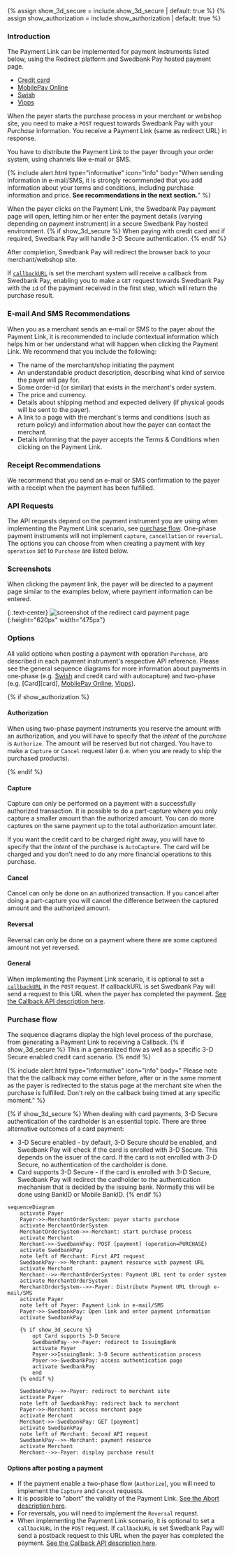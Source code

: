{% assign show_3d_secure = include.show_3d_secure | default: true %}
{% assign show_authorization = include.show_authorization | default: true %}

### Introduction

The Payment Link can be implemented for payment instruments listed below, using
the Redirect platform and Swedbank Pay hosted payment page.

* [Credit card][payment-instruments-card-payment-pages]
* [MobilePay Online][payment-instruments-mobilepay-payment-pages]
* [Swish][swish]
* [Vipps][vipps]

When the payer starts the purchase process in your merchant or webshop site, you
need to make a `POST` request towards Swedbank Pay with your *Purchase*
information. You receive a Payment Link (same as redirect URL) in response.

You have to distribute the Payment Link to the payer through your order
system, using channels like e-mail or SMS.

{% include alert.html type="informative" icon="info" body="When sending
information in e-mail/SMS, it is strongly recommended that you add information
about your terms and conditions, including purchase information and price. **See
recommendations in the next section.**" %}

When the payer clicks on the Payment Link, the Swedbank Pay payment page will
open, letting him or her enter the payment details (varying depending on
payment instrument) in a secure Swedbank Pay hosted environment.
{% if show_3d_secure %}
When paying with credit card and if required, Swedbank Pay will handle 3-D
Secure authentication.
{% endif %}

After completion, Swedbank Pay will redirect the browser back to your
merchant/webshop site.

If [`callbackURL`][technical-reference-callback] is set the merchant system
will receive a callback from Swedbank Pay, enabling you to make a `GET` request
towards Swedbank Pay with the `id` of the payment received in the first step,
which will return the purchase result.

### E-mail And SMS Recommendations

When you as a merchant sends an e-mail or SMS to the payer about the Payment
Link, it is recommended to include contextual information which helps him or her
understand what will happen when clicking the Payment Link. We recommend that
you include the following:

*   The name of the merchant/shop initiating the payment
*   An understandable product description, describing what kind of service the
    payer will pay for.
*   Some order-id (or similar) that exists in the merchant's order system.
*   The price and currency.
*   Details about shipping method and expected delivery (if physical goods will
    be sent to the payer).
*   A link to a page with the merchant's terms and conditions (such
    as return policy) and information about how the payer can contact the
    merchant.
*   Details informing that the payer accepts the Terms & Conditions when
    clicking on the Payment Link.

### Receipt Recommendations

We recommend that you send an e-mail or SMS confirmation to the payer with a
receipt when the payment has been fulfilled.

### API Requests

The API requests depend on the payment instrument you are using when
implementing the Payment Link scenario, see [purchase flow][purchase-flow].
One-phase payment instruments will not implement `capture`, `cancellation` or
`reversal`.
The options you can choose from when creating a payment with key `operation`
set to `Purchase` are listed below.

### Screenshots

When clicking the payment link, the payer will be directed to a payment
page similar to the examples below, where payment information can be entered.

{:.text-center}
![screenshot of the redirect card payment page][card-payment]{:height="620px" width="475px"}

### Options

All valid options when posting a payment with operation `Purchase`,
are described in each payment instrument's respective API reference.
Please see the general sequence diagrams for more information about payments
in one-phase (e.g. [Swish][swish] and credit card with autocapture) and
two-phase (e.g. [Card][card], [MobilePay Online][mobile-pay],
[Vipps][vipps]).

{% if show_authorization %}

#### Authorization

When using two-phase payment instruments you reserve the amount with an
authorization, and you will have to specify that the _intent_ of the _purchase_
is `Authorize`. The amount will be reserved but not charged. You have to make a
`Capture` or `Cancel` request later (i.e. when you are ready to ship the
purchased products).

{% endif %}

#### Capture

Capture can only be performed on a payment with a successfully authorized
transaction. It is possible to do a part-capture where you only capture a
smaller amount than the authorized amount. You can do more captures on the
same payment up to the total authorization amount later.

If you want the credit card to be charged right away, you will have to specify
that the _intent_ of the purchase is `AutoCapture`. The card will be charged and
you don't need to do any more financial operations to this purchase.

#### Cancel

Cancel can only be done on an authorized transaction. If you cancel after
doing a part-capture you will cancel the difference between the captured amount
and the authorized amount.

#### Reversal

Reversal can only be done on a payment where there are some captured amount not
yet reversed.

#### General

When implementing the Payment Link scenario, it is optional to set a
[`callbackURL`][technical-reference-callback] in the `POST` request. If
callbackURL is set Swedbank Pay will send a request to this URL when the
payer has completed the payment. [See the Callback API description
here][technical-reference-callback].

### Purchase flow

The sequence diagrams display the high level process of the purchase, from
generating a Payment Link to receiving a Callback.
{% if show_3d_secure %}
This in a generalized flow as
well as a specific 3-D Secure enabled credit card scenario.
{% endif %}

{% include alert.html type="informative" icon="info" body="
Please note that the the callback may come either before, after or in the
same moment as the payer is redirected to the status page at the
merchant site when the purchase is fulfilled. Don't rely on the callback being
timed at any specific moment." %}

{% if show_3d_secure %}
When dealing with card payments, 3-D Secure authentication of the
cardholder is an essential topic.
There are three alternative outcomes of a card payment:

*   3-D Secure enabled - by default, 3-D Secure should be enabled,
    and Swedbank Pay will check if the card is enrolled with 3-D Secure.
    This depends on the issuer of the card.
    If the card is not enrolled with 3-D Secure,
    no authentication of the cardholder is done.
*   Card supports 3-D Secure - if the card is enrolled with 3-D Secure,
    Swedbank Pay will redirect the cardholder to the authentication mechanism
    that is decided by the issuing bank.
    Normally this will be done using BankID or Mobile BankID.
{% endif %}

```mermaid
sequenceDiagram
    activate Payer
    Payer->>-MerchantOrderSystem: payer starts purchase
    activate MerchantOrderSystem
    MerchantOrderSystem->>-Merchant: start purchase process
    activate Merchant
    Merchant->>-SwedbankPay: POST [payment] (operation=PURCHASE)
    activate SwedbankPay
    note left of Merchant: First API request
    SwedbankPay-->>-Merchant: payment resource with payment URL
    activate Merchant
    Merchant-->>-MerchantOrderSystem: Payment URL sent to order system
    activate MerchantOrderSystem
    MerchantOrderSystem-->>-Payer: Distribute Payment URL through e-mail/SMS
    activate Payer
    note left of Payer: Payment Link in e-mail/SMS
    Payer->>-SwedbankPay: Open link and enter payment information
    activate SwedbankPay

    {% if show_3d_secure %}
        opt Card supports 3-D Secure
        SwedbankPay-->>-Payer: redirect to IssuingBank
        activate Payer
        Payer->>IssuingBank: 3-D Secure authentication process
        Payer->>-SwedbankPay: access authentication page
        activate SwedbankPay
        end
    {% endif %}

    SwedbankPay-->>-Payer: redirect to merchant site
    activate Payer
    note left of SwedbankPay: redirect back to merchant
    Payer->>-Merchant: access merchant page
    activate Merchant
    Merchant->>-SwedbankPay: GET [payment]
    activate SwedbankPay
    note left of Merchant: Second API request
    SwedbankPay-->>-Merchant: payment resource
    activate Merchant
    Merchant-->>-Payer: display purchase result
```

#### Options after posting a payment

*   If the payment enable a two-phase flow (`Authorize`),
    you will need to implement the `Capture` and `Cancel` requests.
*   It is possible to "abort" the validity of the Payment Link.
    [See the Abort description here][abort].
*   For reversals, you will need to implement the `Reversal` request.
*   When implementing the Payment Link scenario, it is optional to set a
    `callbackURL` in the `POST` request.
    If `callbackURL` is set Swedbank Pay will send a postback request to this
    URL when the payer has completed the payment.
    [See the Callback API description here][technical-reference-callback].

[card-payment]: /assets/img/payments/card-payment.png
[abort]: /payment-instruments/card/after-payment#abort
[credit-card]: /payment-instruments/card
[mobile-pay]: /payment-instruments/mobile-pay
[payment-instruments-card-payment-pages]: /payment-instruments/card/
[payment-instruments-mobilepay-payment-pages]: /payment-instruments/mobile-pay/
[purchase-flow]: /payment-instruments/card/other-features#purchase-flow
[swish]: /payment-instruments/swish
[technical-reference-callback]: #callback
[card-payment]: /assets/img/payments/card-payment.png
[vipps]: /payment-instruments/vipps
